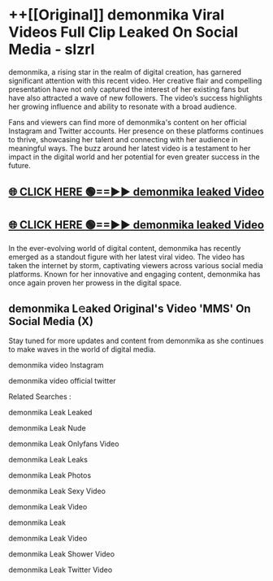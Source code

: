 # ++[[Original]] demonmika Viral Videos Full Clip Leaked On Social Media - slzrl<br>

demonmika, a rising star in the realm of digital creation, has garnered significant attention with this recent video. Her creative flair and compelling presentation have not only captured the interest of her existing fans but have also attracted a wave of new followers. The video’s success highlights her growing influence and ability to resonate with a broad audience.

Fans and viewers can find more of demonmika's content on her official Instagram and Twitter accounts. Her presence on these platforms continues to thrive, showcasing her talent and connecting with her audience in meaningful ways. The buzz around her latest video is a testament to her impact in the digital world and her potential for even greater success in the future.


## [🌐 CLICK HERE 🟢==►► demonmika leaked Video ](https://onlyclips.site?title=demonmika&ref=git)

## [🌐 CLICK HERE 🟢==►► demonmika leaked Video ](https://onlyclips.site?title=demonmika&ref=git)


In the ever-evolving world of digital content, demonmika has recently emerged as a standout figure with her latest viral video. The video has taken the internet by storm, captivating viewers across various social media platforms. Known for her innovative and engaging content, demonmika has once again proven her prowess in the digital space.



## demonmika L𝚎aked Original's Video 'MMS' On Social Media (X)


Stay tuned for more updates and content from demonmika as she continues to make waves in the world of digital media.

demonmika video Instagram

demonmika video official twitter


Related Searches :

demonmika Leak Leaked

demonmika Leak Nude

demonmika Leak Onlyfans Video

demonmika Leak Leaks

demonmika Leak Photos

demonmika Leak Sexy Video

demonmika Leak Video

demonmika Leak

demonmika Leak Video

demonmika Leak Shower Video

demonmika Leak Twitter Video


